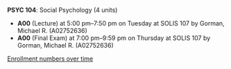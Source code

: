 **PSYC 104**: Social Psychology (4 units)

- **A00** (Lecture) at 5:00 pm–7:50 pm on Tuesday at SOLIS 107 by Gorman, Michael R. (A02752636)
- **A00** (Final Exam) at 7:00 pm–9:59 pm on Thursday at SOLIS 107 by Gorman, Michael R. (A02752636)

[Enrollment numbers over time](./PSYC104.tsv)
